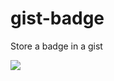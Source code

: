 # gist-badge

Store a badge in a gist

<img src=https://gist.githubusercontent.com/dhuyvett/9ca634173ccdf0b971615626068b9742/raw/codecov.svg></img>
